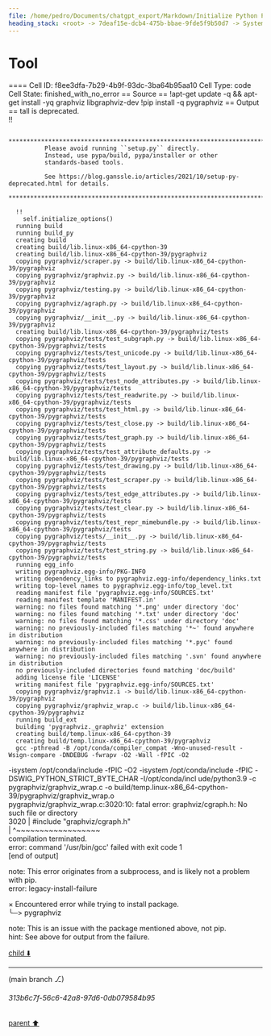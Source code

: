 ```yaml
---
file: /home/pedro/Documents/chatgpt_export/Markdown/Initialize Python Parser & Language.md
heading_stack: <root> -> 7deaf15e-dcb4-475b-bbae-9fde5f9b50d7 -> System -> 5a6cae08-3bad-4a1b-92fc-266c59c03560 -> System -> aaa2ddfa-521c-405d-b9e3-227ffc2bcaac -> User -> 6d8915d9-494c-4acc-8597-98c9519f6c8f -> Assistant -> 4aca064a-e9f9-44da-95a8-6f7790f3618d -> Tool -> 07a91a45-2df0-4247-a7c5-eed4c1d80d2b -> Assistant -> a2864381-72df-4235-b645-de3388a504fd -> Assistant -> 5241b676-ecc5-41db-bbd9-f39e12b4d5a1 -> Tool -> b69e85ff-b1d6-4f22-bd95-b04a7e6ce8ee -> Assistant -> 1ebaf51c-ef90-4949-b253-25e3ee987df6 -> Tool -> 381527fc-babd-4be9-969a-d2ebed211701 -> Assistant -> f601a97e-f099-45d4-be5f-598badf44a95 -> Assistant -> 83fd203e-51af-4b0c-81a1-92af3cbedb35 -> Tool -> Initialize the Python parser -> Initialize the Python language -> 84085495-982f-479e-8504-be9132565200 -> Assistant -> 112ef432-f042-4644-8473-d144a0323889 -> Tool -> Initialize the Python parser -> Initialize the Python language -> 22effdc1-4c81-4317-91f1-b4bd610aa167 -> Assistant -> aaa2384a-7544-4fc6-8884-faf486622cf7 -> User -> 15e08f20-977e-499c-bfea-715ce1340cc0 -> Assistant -> fa9b0b83-b196-476f-b7ab-5bf63b9791f9 -> Tool -> f1156b46-ce25-4151-91fa-5a8141140ed2 -> Assistant -> f91742da-795a-4e45-9cf6-bf02109c0188 -> Tool -> 22676854-cd22-4df5-8f29-984c26bf0c71 -> Assistant -> aaa2fdf0-aa28-4ae5-a22c-078f41d33d1a -> User -> 7db55174-8c04-4801-b8e1-84002b6ddfaa -> Assistant -> a61ef022-1744-476d-8329-9c9411e7a815 -> Tool -> Sample Python code to parse -> Parse the sample code -> Populate the graph from the parsed tree -> c1d5451e-6317-4afb-9720-e520d2a9785f -> Assistant -> abd939df-a4e5-4f2c-8d25-4b8e518e0494 -> Assistant -> d5796adb-2f66-48ac-87fa-bf75a1fa6415 -> Tool -> 343afa4e-97b7-4599-aa28-b764b928c7bb -> Assistant -> 383a9c3f-84ae-40df-b706-ce1ed2b74f84 -> Tool -> Re-parse the sample code and populate the graph -> 52d6e2ff-fbba-4e67-93d8-524334d91be1 -> Assistant -> aaa2222b-d232-438a-8c33-48021ee3a285 -> User -> 958210e5-c4a5-4605-a17b-a35dda0f5242 -> Assistant -> 288e3d89-0794-4dde-9bf7-895df8e17bbe -> Tool -> Create a PyGraphviz graph from the NetworkX graph -> Render the graph to a file (e.g., in PNG format) -> Display the graph -> f516208e-bae4-4871-9d3e-b6ad4762dc49 -> Assistant -> aaa2732e-5e79-4dc2-9613-99c043e3c706 -> User -> 99421392-1bb4-4186-9d14-4488e0c305eb -> Assistant -> 470d49c7-878e-4cef-90f8-640678daa2dc -> Tool
---
```

# Tool

==== Cell ID: f8ee3dfa-7b29-4b9f-93dc-3ba64b95aa10
Cell Type: code
Cell State: finished_with_no_error
== Source ==
!apt-get update -q && apt-get install -yq graphviz libgraphviz-dev
!pip install -q pygraphviz
== Output ==
tall is deprecated.                                                                                                     
      !!                                                                                                                
                                                                                                                        
              ********************************************************************************                          
              Please avoid running ``setup.py`` directly.                                                               
              Instead, use pypa/build, pypa/installer or other                                                          
              standards-based tools.                                                                                    
                                                                                                                        
              See https://blog.ganssle.io/articles/2021/10/setup-py-deprecated.html for details.                        
              ********************************************************************************                          
                                                                                                                        
      !!                                                                                                                
        self.initialize_options()                                                                                       
      running build                                                                                                     
      running build_py                                                                                                  
      creating build                                                                                                    
      creating build/lib.linux-x86_64-cpython-39                                                                        
      creating build/lib.linux-x86_64-cpython-39/pygraphviz                                                             
      copying pygraphviz/scraper.py -> build/lib.linux-x86_64-cpython-39/pygraphviz                                     
      copying pygraphviz/graphviz.py -> build/lib.linux-x86_64-cpython-39/pygraphviz                                    
      copying pygraphviz/testing.py -> build/lib.linux-x86_64-cpython-39/pygraphviz                                     
      copying pygraphviz/agraph.py -> build/lib.linux-x86_64-cpython-39/pygraphviz                                      
      copying pygraphviz/__init__.py -> build/lib.linux-x86_64-cpython-39/pygraphviz                                    
      creating build/lib.linux-x86_64-cpython-39/pygraphviz/tests                                                       
      copying pygraphviz/tests/test_subgraph.py -> build/lib.linux-x86_64-cpython-39/pygraphviz/tests                   
      copying pygraphviz/tests/test_unicode.py -> build/lib.linux-x86_64-cpython-39/pygraphviz/tests                    
      copying pygraphviz/tests/test_layout.py -> build/lib.linux-x86_64-cpython-39/pygraphviz/tests                     
      copying pygraphviz/tests/test_node_attributes.py -> build/lib.linux-x86_64-cpython-39/pygraphviz/tests            
      copying pygraphviz/tests/test_readwrite.py -> build/lib.linux-x86_64-cpython-39/pygraphviz/tests                  
      copying pygraphviz/tests/test_html.py -> build/lib.linux-x86_64-cpython-39/pygraphviz/tests                       
      copying pygraphviz/tests/test_close.py -> build/lib.linux-x86_64-cpython-39/pygraphviz/tests                      
      copying pygraphviz/tests/test_graph.py -> build/lib.linux-x86_64-cpython-39/pygraphviz/tests                      
      copying pygraphviz/tests/test_attribute_defaults.py -> build/lib.linux-x86_64-cpython-39/pygraphviz/tests         
      copying pygraphviz/tests/test_drawing.py -> build/lib.linux-x86_64-cpython-39/pygraphviz/tests                    
      copying pygraphviz/tests/test_scraper.py -> build/lib.linux-x86_64-cpython-39/pygraphviz/tests                    
      copying pygraphviz/tests/test_edge_attributes.py -> build/lib.linux-x86_64-cpython-39/pygraphviz/tests            
      copying pygraphviz/tests/test_clear.py -> build/lib.linux-x86_64-cpython-39/pygraphviz/tests                      
      copying pygraphviz/tests/test_repr_mimebundle.py -> build/lib.linux-x86_64-cpython-39/pygraphviz/tests            
      copying pygraphviz/tests/__init__.py -> build/lib.linux-x86_64-cpython-39/pygraphviz/tests                        
      copying pygraphviz/tests/test_string.py -> build/lib.linux-x86_64-cpython-39/pygraphviz/tests                     
      running egg_info                                                                                                  
      writing pygraphviz.egg-info/PKG-INFO                                                                              
      writing dependency_links to pygraphviz.egg-info/dependency_links.txt                                              
      writing top-level names to pygraphviz.egg-info/top_level.txt                                                      
      reading manifest file 'pygraphviz.egg-info/SOURCES.txt'                                                           
      reading manifest template 'MANIFEST.in'                                                                           
      warning: no files found matching '*.png' under directory 'doc'                                                    
      warning: no files found matching '*.txt' under directory 'doc'                                                    
      warning: no files found matching '*.css' under directory 'doc'                                                    
      warning: no previously-included files matching '*~' found anywhere in distribution                                
      warning: no previously-included files matching '*.pyc' found anywhere in distribution                             
      warning: no previously-included files matching '.svn' found anywhere in distribution                              
      no previously-included directories found matching 'doc/build'                                                     
      adding license file 'LICENSE'                                                                                     
      writing manifest file 'pygraphviz.egg-info/SOURCES.txt'                                                           
      copying pygraphviz/graphviz.i -> build/lib.linux-x86_64-cpython-39/pygraphviz                                     
      copying pygraphviz/graphviz_wrap.c -> build/lib.linux-x86_64-cpython-39/pygraphviz                                
      running build_ext                                                                                                 
      building 'pygraphviz._graphviz' extension                                                                         
      creating build/temp.linux-x86_64-cpython-39                                                                       
      creating build/temp.linux-x86_64-cpython-39/pygraphviz                                                            
      gcc -pthread -B /opt/conda/compiler_compat -Wno-unused-result -Wsign-compare -DNDEBUG -fwrapv -O2 -Wall -fPIC -O2 
-isystem /opt/conda/include -fPIC -O2 -isystem /opt/conda/include -fPIC -DSWIG_PYTHON_STRICT_BYTE_CHAR -I/opt/conda/incl
ude/python3.9 -c pygraphviz/graphviz_wrap.c -o build/temp.linux-x86_64-cpython-39/pygraphviz/graphviz_wrap.o            
      pygraphviz/graphviz_wrap.c:3020:10: fatal error: graphviz/cgraph.h: No such file or directory                     
       3020 | #include "graphviz/cgraph.h"                                                                              
            |          ^~~~~~~~~~~~~~~~~~~                                                                              
      compilation terminated.                                                                                           
      error: command '/usr/bin/gcc' failed with exit code 1                                                             
      [end of output]                                                                                                   
                                                                                                                        
  note: This error originates from a subprocess, and is likely not a problem with pip.                                  
error: legacy-install-failure                                                                                           
                                                                                                                        
× Encountered error while trying to install package.                                                                    
╰─> pygraphviz                                                                                                          
                                                                                                                        
note: This is an issue with the package mentioned above, not pip.                                                       
hint: See above for output from the failure.


[child ⬇️](#313b6c7f-56c6-42a8-97d6-0db079584b95)

---

(main branch ⎇)
###### 313b6c7f-56c6-42a8-97d6-0db079584b95
[parent ⬆️](#470d49c7-878e-4cef-90f8-640678daa2dc)
